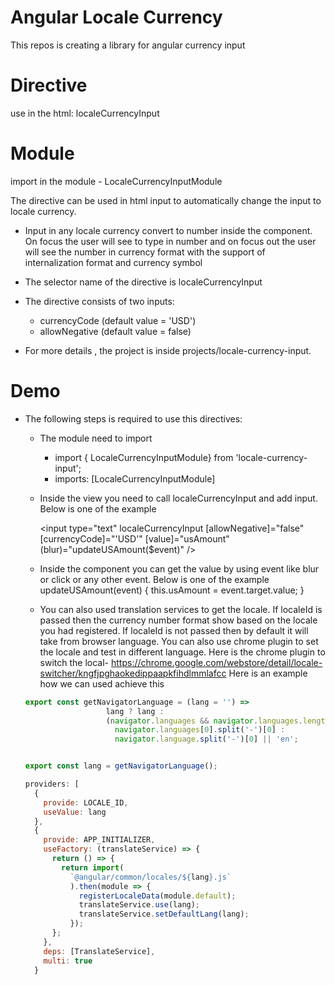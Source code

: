 # Angular Locale Currency

This repos is creating a library for angular currency input

# Directive
use in the html: localeCurrencyInput 

# Module
import in the module - LocaleCurrencyInputModule

The directive can be used in html input to automatically change the input to locale currency.
- Input in any locale currency convert to number inside the component. On focus the user will see to type in number and on focus out the user will see the number in currency format with the support of internalization format and currency symbol

- The selector name of the directive is localeCurrencyInput

- The directive consists of two inputs:
  * currencyCode (default value = 'USD')
  * allowNegative (default value = false)

- For more details , the project is inside projects/locale-currency-input. 

# Demo
- The following steps is required to use this directives:
  - The module need to import
     * import { LocaleCurrencyInputModule} from 'locale-currency-input';
     * imports: [LocaleCurrencyInputModule]

  - Inside the view you need to call localeCurrencyInput and add input. Below is one of the example
  
    <input type="text"
        localeCurrencyInput
        [allowNegative]="false"
        [currencyCode]="'USD'"
        [value]="usAmount"
        (blur)="updateUSAmount($event)" />

  - Inside the component you can get the value by using event like blur or click or any other event. Below is one of the example
      updateUSAmount(event) {
        this.usAmount = event.target.value;
      }

  - You can also used translation services to get the locale. If localeId is passed then the currency number format show based on the locale you had registered. If localeId is not passed then by default it will take from browser language. You can also use chrome plugin to set the locale and test in different language. Here is the chrome plugin to switch the local- https://chrome.google.com/webstore/detail/locale-switcher/kngfjpghaokedippaapkfihdlmmlafcc
  Here is an example how we can used achieve this
  ```javascript
  export const getNavigatorLanguage = (lang = '') =>
                    lang ? lang :
                    (navigator.languages && navigator.languages.length) ?
                      navigator.languages[0].split('-')[0] :
                      navigator.language.split('-')[0] || 'en';


  export const lang = getNavigatorLanguage();

  providers: [
    {
      provide: LOCALE_ID,
      useValue: lang
    },
    {
      provide: APP_INITIALIZER,
      useFactory: (translateService) => {
        return () => {
          return import(
            `@angular/common/locales/${lang}.js`
            ).then(module => {
              registerLocaleData(module.default);
              translateService.use(lang);
              translateService.setDefaultLang(lang);
            });
        };
      },
      deps: [TranslateService],
      multi: true
    }
```
